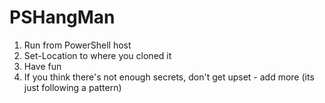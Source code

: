 # PSHangMan
1. Run from PowerShell host
2. Set-Location to where you cloned it
3. Have fun
4. If you think there's not enough secrets, don't get upset - add more (its just following a pattern)